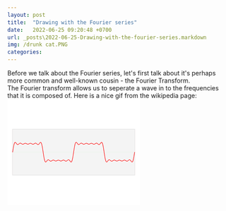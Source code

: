 ```yaml
---
layout: post
title:  "Drawing with the Fourier series"
date:   2022-06-25 09:20:48 +0700
url: _posts\2022-06-25-Drawing-with-the-fourier-series.markdown
img: /drunk cat.PNG
categories:
---
```

Before we talk about the Fourier series, let's first talk about it's perhaps more common and well-known cousin - the Fourier Transform. 
<br/>
The Fourier transform allows us to seperate a wave in to the frequencies that it is composed of. Here is a nice gif from the wikipedia page: 
<br/>
![Fourier_transform_gif](https://raw.githubusercontent.com/Dinhbaon/Dinhbaon.github.io/gh-pages/Fourier_transform.gif)